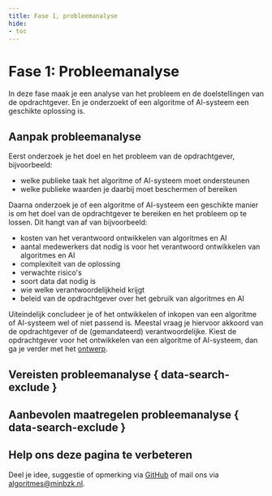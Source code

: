 ```yaml
---
title: Fase 1, probleemanalyse
hide:
- toc
---
```


# Fase 1: Probleemanalyse
In deze fase maak je een analyse van het probleem en de doelstellingen van de opdrachtgever. En je onderzoekt of een algoritme of AI-systeem een geschikte oplossing is.

## Aanpak probleemanalyse
Eerst onderzoek je het doel en het probleem van de opdrachtgever, bijvoorbeeld:

* welke publieke taak het algoritme of AI-systeem moet ondersteunen
* welke publieke waarden je daarbij moet beschermen of bereiken

Daarna onderzoek je of een algoritme of AI-systeem een geschikte manier is om het doel van de opdrachtgever te bereiken en het probleem op te lossen. Dit hangt van af van bijvoorbeeld:

* kosten van het verantwoord ontwikkelen van algoritmes en AI
* aantal medewerkers dat nodig is voor het verantwoord ontwikkelen van algoritmes en AI
* complexiteit van de oplossing
* verwachte risico's
* soort data dat nodig is
* wie welke verantwoordelijkheid krijgt
* beleid van de opdrachtgever over het gebruik van algoritmes en AI

Uiteindelijk concludeer je of het ontwikkelen of inkopen van een algoritme of AI-systeem wel of niet passend is. Meestal vraag je hiervoor akkoord van de opdrachtgever of de (gemandateerd) verantwoordelijke.
Kiest de opdrachtgever voor het ontwikkelen van een algoritme of AI-systeem, dan ga je verder met het [ontwerp](https://minbzk.github.io/Algoritmekader/levenscyclus/ontwerp/).

## Vereisten probleemanalyse { data-search-exclude }

<!-- list_vereisten levenscyclus/probleemanalyse no-rol no-levenscyclus no-search no-onderwerp -->

## Aanbevolen maatregelen probleemanalyse { data-search-exclude }

<!-- list_maatregelen levenscyclus/probleemanalyse no-rol no-levenscyclus no-search no-onderwerp -->


## Help ons deze pagina te verbeteren
Deel je idee, suggestie of opmerking via [GitHub](https://github.com/MinBZK/Algoritmekader/issues/new/choose) of mail ons via [algoritmes@minbzk.nl](mailto:algoritmes@minbzk.nl).
